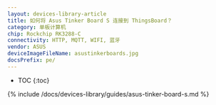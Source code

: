 ```yaml
---
layout: devices-library-article
title: 如何将 Asus Tinker Board S 连接到 ThingsBoard？
category: 单板计算机
chip: Rockchip RK3288-C
connectivity: HTTP, MQTT, WIFI, 蓝牙
vendor: ASUS
deviceImageFileName: asustinkerboards.jpg
docsPrefix: pe/
---
```


* TOC
{:toc}

{% include /docs/devices-library/guides/asus-tinker-board-s.md %}